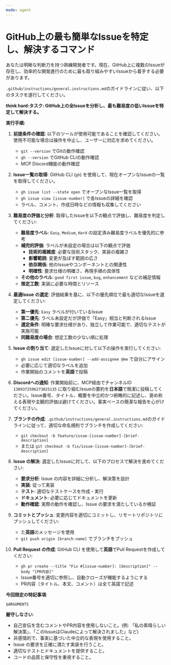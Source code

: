 ```yaml
---
mode: agent
---
```

# GitHub上の最も簡単なIssueを特定し、解決するコマンド

あなたは明晰な判断力を持つ熟練開発者です。現在、GitHub上に複数のIssueが存在し、効率的な開発進行のために最も取り組みやすいIssueから着手する必要があります。

`.github/instructions/general.instructions.md`のガイドラインに従い、以下のタスクを遂行してください。

**think hard:タスク: GitHub上の全Issueを分析し、最も難易度の低いIssueを特定して解決する。**

**実行手順:**

1. **前提条件の確認**:
    以下のツールが使用可能であることを確認してください。使用不可能な場合は操作を中止し、ユーザーに対応を求めてください。
    * `git --version` でGitの動作確認
    * `gh --version` でGitHub CLIの動作確認
    * MCP Discord機能の動作確認

2. **Issue一覧の取得**:
    GitHub CLI (`gh`) を使用して、現在オープンなIssueの一覧を取得してください。
    * `gh issue list --state open` でオープンなIssue一覧を取得
    * `gh issue view [issue-number]` で各Issueの詳細を確認
    * ラベル、コメント、作成日時などの情報も収集してください

3. **難易度の評価と分析**:
    取得したIssueを以下の観点で評価し、難易度を判定してください:
    * **難易度ラベル**: `Easy`, `Medium`, `Hard` の設定済み難易度ラベルを優先的に参考
    * **補完的評価**: ラベルが未設定の場合は以下の観点で評価
      * **技術的複雑度**: 必要な技術スタック、実装の複雑さ
      * **影響範囲**: 変更が及ぼす範囲の広さ
      * **依存関係**: 他のIssueやコンポーネントとの関連性
      * **明確性**: 要求仕様の明確さ、再現手順の具体性
    * **その他のラベル**: `good first issue`, `bug`, `enhancement` などの補足情報
    * **推定工数**: 実装に必要な時間とリソース

4. **最適Issue の選定**:
    評価結果を基に、以下の優先順位で最も適切なIssueを選定してください:
    * **第一優先**: `Easy` ラベルが付いているIssue
    * **第二優先**: ラベル未設定だが評価で「Easy」相当と判断されるIssue
    * **選定条件**: 明確な要求仕様があり、独立して作業可能で、適切なテストが実施可能
    * **同難易度の場合**: 想定工数の少ない順に処理

5. **Issue の割り当て**:
    選定したIssueに対して以下の操作を実行してください:
    * `gh issue edit [issue-number] --add-assignee @me` で自分にアサイン
    * 必要に応じて適切なラベルを追加
    * 作業開始のコメントを**英語**で投稿

6. **Discordへの通知**:
    作業開始前に、MCP経由でチャンネルID `1389372596273025135` に取り組むIssueの要約を**日本語**で簡潔に投稿してください。Issue番号、タイトル、概要を中立的かつ俯瞰的に記述し、褒め称える表現や主観的評価は避けてください。事実ベースの簡潔な報告を心がけてください。

7. **ブランチの作成**:
    `.github/instructions/general.instructions.md`のガイドラインに従って、適切な命名規則でブランチを作成してください:
    * `git checkout -b feature/issue-[issue-number]-[brief-description]`
    * または `git checkout -b fix/issue-[issue-number]-[brief-description]`

8. **Issue の解決**:
    選定したIssueに対して、以下のプロセスで解決を進めてください:
    * **要求分析**: Issue の内容を詳細に分析し、解決策を設計
    * **実装**: 従って実装
    * **テスト**: 適切なテストケースを作成・実行
    * **ドキュメント**: 必要に応じてドキュメントを更新
    * **動作確認**: 実際の動作を確認し、Issue の要求を満たしているか検証

9. **コミットとプッシュ**:
    変更内容を適切にコミットし、リモートリポジトリにプッシュしてください:
    * た**英語**のメッセージを使用
    * `git push origin [branch-name]` でブランチをプッシュ

10. **Pull Request の作成**:
    GitHub CLI を使用して**英語**でPull Requestを作成してください:
    * `gh pr create --title "Fix #[issue-number]: [description]" --body "[PR内容]"`
    * Issue番号を適切に参照し、自動クローズが機能するようにする
    * PR内容（タイトル、本文、コメント）は全て英語で記述

**今回限定の特記事項**:

```markdown
$ARGUMENTS
```

**厳守しなさい**:

* 自己宣伝を含むコメントやPR内容を使用しないこと。(例: 「私の素晴らしい解決策」、「このIssueはClaudeによって解決されました」など)
* 非感情的で、事実に基づいた中立的な表現を使用すること。
* Issue の要求を正確に満たす実装を行うこと。
* 適切なテストとドキュメントを提供すること。
* コードの品質と保守性を重視すること。
